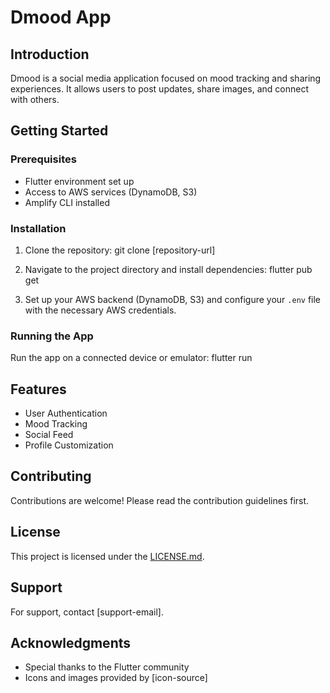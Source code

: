 # Dmood App

## Introduction

Dmood is a social media application focused on mood tracking and sharing experiences. It allows users to post updates, share images, and connect with others.

## Getting Started

### Prerequisites
- Flutter environment set up
- Access to AWS services (DynamoDB, S3)
- Amplify CLI installed

### Installation
1. Clone the repository:
git clone [repository-url]
2. Navigate to the project directory and install dependencies:
flutter pub get

3. Set up your AWS backend (DynamoDB, S3) and configure your `.env` file with the necessary AWS credentials.

### Running the App
Run the app on a connected device or emulator:
flutter run


## Features
- User Authentication
- Mood Tracking
- Social Feed
- Profile Customization

## Contributing
Contributions are welcome! Please read the contribution guidelines first.

## License
This project is licensed under the [LICENSE.md](LICENSE.md).

## Support
For support, contact [support-email].

## Acknowledgments
- Special thanks to the Flutter community
- Icons and images provided by [icon-source]

